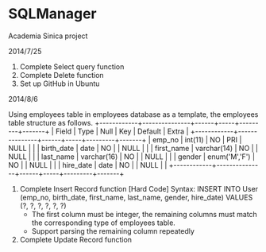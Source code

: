 SQLManager
=====

Academia Sinica project

2014/7/25
1. Complete Select query function
2. Complete Delete function
3. Set up GitHub in Ubuntu

2014/8/6

Using employees table in employees database as a template,
the employees table structure as follows.
+------------+---------------+------+-----+---------+-------+
| Field      | Type          | Null | Key | Default | Extra |
+------------+---------------+------+-----+---------+-------+
| emp_no     | int(11)       | NO   | PRI | NULL    |       |
| birth_date | date          | NO   |     | NULL    |       |
| first_name | varchar(14)   | NO   |     | NULL    |       |
| last_name  | varchar(16)   | NO   |     | NULL    |       |
| gender     | enum('M','F') | NO   |     | NULL    |       |
| hire_date  | date          | NO   |     | NULL    |       |
+------------+---------------+------+-----+---------+-------+

1. Complete Insert Record function
	[Hard Code] 
	Syntax: INSERT INTO User (emp_no, birth_date, first_name, last_name, gender, hire_date) VALUES (?, ?, ?, ?, ?, ?)
	* The first column must be integer, the remaining columns must match the corresponding type of employees table.
	* Support parsing the remaining column repeatedly
2. Complete Update Record function
